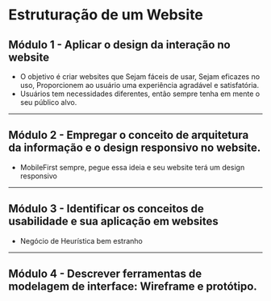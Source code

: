 # Estruturação de um Website

## Módulo 1 - Aplicar o design da interação no website
* O objetivo é criar websites que Sejam fáceis de usar, Sejam eficazes no uso, Proporcionem ao usuário uma experiência agradável e satisfatória.
* Usuários tem necessidades diferentes, então sempre tenha em mente o seu público alvo.
---
## Módulo 2 - Empregar o conceito de arquitetura da informação e o design responsivo no website.
* MobileFirst sempre, pegue essa ideia e seu website terá um design responsivo
--- 
## Módulo 3 - Identificar os conceitos de usabilidade e sua aplicação em websites
* Negócio de Heurística bem estranho
---
## Módulo 4 - Descrever ferramentas de modelagem de interface: Wireframe e protótipo.
